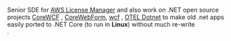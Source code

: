 Senior SDE for [AWS License Manager](https://aws.amazon.com/license-manager/) and also work on .NET open source projects [CoreWCF](https://github.com/CoreWCF/CoreWCF) , [CoreWebForm](https://github.com/CoreWebForms/CoreWebForms), [wcf](https://github.com/dotnet/wcf) , [OTEL Dotnet](https://github.com/open-telemetry/opentelemetry-dotnet-instrumentation) to make old .net apps easily ported to .NET Core (to run in **Linux**) without much re-write <br/> .
